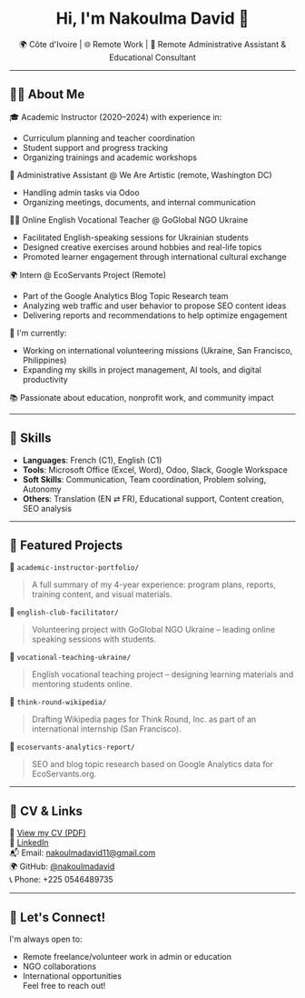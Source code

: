 <h1 align="center">Hi, I'm Nakoulma David 👋</h1>

<p align="center">
  🌍 Côte d'Ivoire | 🌐 Remote Work | 🎯 Remote Administrative Assistant & Educational Consultant  
</p>

---

## 🧑‍💻 About Me

🎓 Academic Instructor (2020–2024) with experience in:
- Curriculum planning and teacher coordination  
- Student support and progress tracking  
- Organizing trainings and academic workshops

🧾 Administrative Assistant @ We Are Artistic (remote, Washington DC)
- Handling admin tasks via Odoo
- Organizing meetings, documents, and internal communication

🧑‍🏫 Online English Vocational Teacher @ GoGlobal NGO Ukraine
- Facilitated English-speaking sessions for Ukrainian students
- Designed creative exercises around hobbies and real-life topics
- Promoted learner engagement through international cultural exchange

🌍 Intern @ EcoServants Project (Remote)
- Part of the Google Analytics Blog Topic Research team
- Analyzing web traffic and user behavior to propose SEO content ideas
- Delivering reports and recommendations to help optimize engagement

🌱 I'm currently:
- Working on international volunteering missions (Ukraine, San Francisco, Philippines)
- Expanding my skills in project management, AI tools, and digital productivity

📚 Passionate about education, nonprofit work, and community impact

---

## 🧰 Skills

- **Languages**: French (C1), English (C1)
- **Tools**: Microsoft Office (Excel, Word), Odoo, Slack, Google Workspace
- **Soft Skills**: Communication, Team coordination, Problem solving, Autonomy
- **Others**: Translation (EN ⇄ FR), Educational support, Content creation, SEO analysis

---

## 🧩 Featured Projects

📁 `academic-instructor-portfolio/`  
> A full summary of my 4-year experience: program plans, reports, training content, and visual materials.

📁 `english-club-facilitator/`  
> Volunteering project with GoGlobal NGO Ukraine – leading online speaking sessions with students.

📁 `vocational-teaching-ukraine/`  
> English vocational teaching project – designing learning materials and mentoring students online.

📁 `think-round-wikipedia/`  
> Drafting Wikipedia pages for Think Round, Inc. as part of an international internship (San Francisco).

📁 `ecoservants-analytics-report/`  
> SEO and blog topic research based on Google Analytics data for EcoServants.org.

---

## 📄 CV & Links

📄 [View my CV (PDF)](https://example.com/david_cv.pdf)  
🔗 [LinkedIn](https://www.linkedin.com/in/david-nakoulma-b41096322)  
📬 Email: nakoulmadavid11@gmail.com  
🌍 GitHub: [@nakoulmadavid](https://github.com/nakoulmadavid)  
📞 Phone: +225 0546489735

---

## 🤝 Let's Connect!

I'm always open to:
- Remote freelance/volunteer work in admin or education  
- NGO collaborations  
- International opportunities  
Feel free to reach out!
